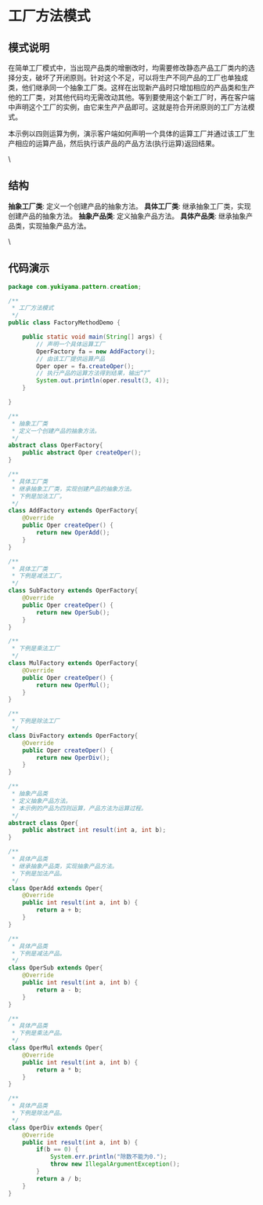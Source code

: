 # 工厂方法模式

## 模式说明

在简单工厂模式中，当出现产品类的增删改时，均需要修改静态产品工厂类内的选择分支，破坏了开闭原则。针对这个不足，可以将生产不同产品的工厂也单独成类，他们继承同一个抽象工厂类。这样在出现新产品时只增加相应的产品类和生产他的工厂类，对其他代码均无需改动其他。等到要使用这个新工厂时，再在客户端中声明这个工厂的实例，由它来生产产品即可。这就是符合开闭原则的工厂方法模式。

本示例以四则运算为例，演示客户端如何声明一个具体的运算工厂并通过该工厂生产相应的运算产品，然后执行该产品的产品方法(执行运算)返回结果。

\


## 结构

**抽象工厂类**: 定义一个创建产品的抽象方法。 **具体工厂类**: 继承抽象工厂类，实现创建产品的抽象方法。 **抽象产品类**: 定义抽象产品方法。 **具体产品类**: 继承抽象产品类，实现抽象产品方法。

\


## 代码演示

```java
package com.yukiyama.pattern.creation;

/**
 * 工厂方法模式
 */
public class FactoryMethodDemo {

    public static void main(String[] args) {
        // 声明一个具体运算工厂
        OperFactory fa = new AddFactory();
        // 由该工厂提供运算产品
        Oper oper = fa.createOper();
        // 执行产品的运算方法得到结果，输出“7”
        System.out.println(oper.result(3, 4));
    }

}

/**
 * 抽象工厂类
 * 定义一个创建产品的抽象方法。
 */
abstract class OperFactory{
    public abstract Oper createOper();
}

/**
 * 具体工厂类
 * 继承抽象工厂类，实现创建产品的抽象方法。
 * 下例是加法工厂。
 */
class AddFactory extends OperFactory{
    @Override
    public Oper createOper() {
        return new OperAdd();
    }
}

/**
 * 具体工厂类
 * 下例是减法工厂。
 */
class SubFactory extends OperFactory{
    @Override
    public Oper createOper() {
        return new OperSub();
    }
}

/**
 * 下例是乘法工厂
 */
class MulFactory extends OperFactory{
    @Override
    public Oper createOper() {
        return new OperMul();
    }
}

/**
 * 下例是除法工厂
 */
class DivFactory extends OperFactory{
    @Override
    public Oper createOper() {
        return new OperDiv();
    }
}

/**
 * 抽象产品类
 * 定义抽象产品方法。
 * 本示例的产品为四则运算，产品方法为运算过程。
 */
abstract class Oper{
    public abstract int result(int a, int b);
}

/**
 * 具体产品类
 * 继承抽象产品类，实现抽象产品方法。
 * 下例是加法产品。
 */
class OperAdd extends Oper{
    @Override
    public int result(int a, int b) {
        return a + b;
    }
}

/**
 * 具体产品类
 * 下例是减法产品。
 */
class OperSub extends Oper{
    @Override
    public int result(int a, int b) {
        return a - b;
    }
}

/**
 * 具体产品类
 * 下例是乘法产品。
 */
class OperMul extends Oper{
    @Override
    public int result(int a, int b) {
        return a * b;
    }
}

/**
 * 具体产品类
 * 下例是除法产品。
 */
class OperDiv extends Oper{
    @Override
    public int result(int a, int b) {
        if(b == 0) {
            System.err.println("除数不能为0.");
            throw new IllegalArgumentException();
        }
        return a / b;
    }
}
```

**​**
